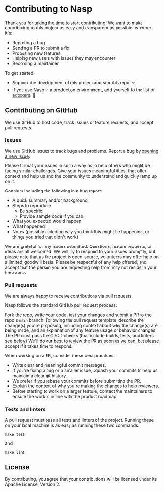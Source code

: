 # Contributing to Nasp

Thank you for taking the time to start contributing! We want to make contributing to this project as easy and transparent as possible, whether it's:

- Reporting a bug
- Sending a PR to submit a fix
- Proposing new features
- Helping new users with issues they may encounter
- Becoming a maintainer

To get started:

- Support the development of this project and star this repo! :star:
- If you use Nasp in a production environment, add yourself to the list of [adopters](ADOPTERS.md). :metal:

## Contributing on GitHub

We use GitHub to host code, track issues or feature requests, and accept pull requests.

### Issues

We use GitHub issues to track bugs and problems. Report a bug by [opening a new issue](https://github.com/cisco-open/nasp/issues).

Please format your issues in such a way as to help others who might be facing similar challenges.
Give your issues meaningful titles, that offer context and help us and the community to understand and quickly ramp up on it.

Consider including the following in a bug report:

- A quick summary and/or background
- Steps to reproduce
  - Be specific!
  - Provide sample code if you can.
- What you expected would happen
- What happened
- Notes (possibly including why you think this might be happening, or things you tried that didn't work)


We are grateful for any issues submitted.
Questions, feature requests, or ideas are all welcomed.
We will try to respond to your issues promptly, but please note that as the project is open-source, volunteers may offer help on a limited, goodwill basis.
Please be respectful of any help offered, and accept that the person you are requesting help from may not reside in your time zone.

### Pull requests

We are always happy to receive contributions via pull requests.

Nasp follows the standard GitHub pull request process:

Fork the repo, write your code, test your changes and submit a PR to the repo's `main` branch.
Following the pull request template, describe the change(s) you're proposing, including context about why the change(s) are being made, and an explanation of any feature usage or behavior changes.
The PR must pass the CI/CD checks (that include builds, tests, and linters - see below)
We'll do our best to review the PR as soon as we can, but please accept if it takes time to respond.

When working on a PR, consider these best practices:

- Write clear and meaningful commit messages.
- If you're fixing a bug or a smaller issue, squash your commits to help us maintain a clear git history.
- We prefer if you rebase your commits before submitting the PR.
- Explain the context of why you're making the changes to help reviewers.
- Before starting to work on a larger feature, contact the maintainers to ensure the work is in line with the product roadmap.

### Tests and linters

A pull request must pass all tests and linters of the project.
Running these on your local machine is as easy as running these two commands:

`make test`

and

`make lint`

## License

By contributing, you agree that your contributions will be licensed under its Apache License, Version 2.


